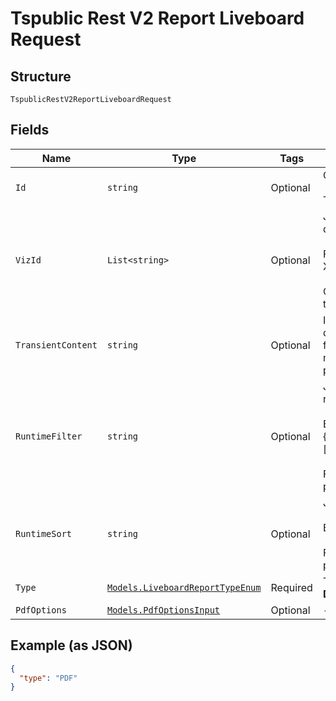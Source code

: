 
# Tspublic Rest V2 Report Liveboard Request

## Structure

`TspublicRestV2ReportLiveboardRequest`

## Fields

| Name | Type | Tags | Description |
|  --- | --- | --- | --- |
| `Id` | `string` | Optional | GUID of the Liveboard to download.<br><br>This field is considered only when no input is provided for transientContent field. |
| `VizId` | `List<string>` | Optional | JSON Array of GUIDs of the visualizations in the Liveboard to be included in the downloaded file.<br><br>For CSV, XLSX and PNG file download, visualization id is mandatory. CSV and XLSX is valid only for visualization of type table and PNG is valid for charts.<br><br>Only one value will be accepted for these formats. If multiple values are provided then first value in the array will be considered. |
| `TransientContent` | `string` | Optional | If you have embedded ThoughtSpot in your host application, and you want to download Liveboards with unsaved changes as a file, pass the transient content from the browser fetch request, using the getExportRequestForCurrentPinboard method. For more information, see https://developers.thoughtspot.com/docs/?pageid=liveboard-export-api#transient-pinboard. |
| `RuntimeFilter` | `string` | Optional | JSON object which contains filter condition to filter the data at the time of data retrieval.<br><br>Example: {"col1":"region","op1":"EQ","val1":"northeast","col2":"date","op2":"BET","val2":["1625126400000","1625126400000"]}<br><br>For more information, see https://developers.thoughtspot.com/docs/?pageid=runtime-filters |
| `RuntimeSort` | `string` | Optional | JSON object which provides columns to sort the data at the time of data retrieval.<br><br>Example: {"sortCol1":"region","asc1":true,"sortCol2":"date"}<br><br>For more information, see https://developers.thoughtspot.com/docs/?pageid=runtime-filters |
| `Type` | [`Models.LiveboardReportTypeEnum`](../../doc/models/liveboard-report-type-enum.md) | Required | Type of file to be generated.<br>**Default**: `LiveboardReportTypeEnum.PDF` |
| `PdfOptions` | [`Models.PdfOptionsInput`](../../doc/models/pdf-options-input.md) | Optional | - |

## Example (as JSON)

```json
{
  "type": "PDF"
}
```

